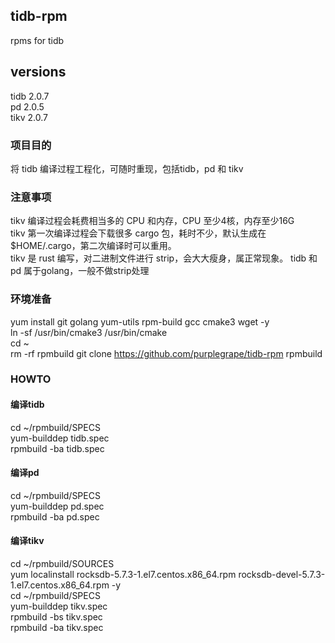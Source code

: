 ## tidb-rpm
rpms for tidb  

## versions
tidb 2.0.7  
pd 2.0.5  
tikv 2.0.7  

### 项目目的  
将 tidb 编译过程工程化，可随时重现，包括tidb，pd 和 tikv

### 注意事项  
tikv 编译过程会耗费相当多的 CPU 和内存，CPU 至少4核，内存至少16G  
tikv 第一次编译过程会下载很多 cargo 包，耗时不少，默认生成在 $HOME/.cargo，第二次编译时可以重用。  
tikv 是 rust 编写，对二进制文件进行 strip，会大大瘦身，属正常现象。
tidb 和 pd 属于golang，一般不做strip处理

### 环境准备  
yum install git golang yum-utils rpm-build gcc cmake3 wget -y  
ln -sf /usr/bin/cmake3 /usr/bin/cmake  
cd ~  
rm -rf rpmbuild
git clone https://github.com/purplegrape/tidb-rpm  rpmbuild


### HOWTO  

#### 编译tidb  
cd ~/rpmbuild/SPECS  
yum-builddep tidb.spec  
rpmbuild -ba tidb.spec  

#### 编译pd  
cd ~/rpmbuild/SPECS  
yum-builddep pd.spec   
rpmbuild -ba pd.spec  

#### 编译tikv  
cd ~/rpmbuild/SOURCES  
yum localinstall rocksdb-5.7.3-1.el7.centos.x86_64.rpm rocksdb-devel-5.7.3-1.el7.centos.x86_64.rpm -y  
cd ~/rpmbuild/SPECS  
yum-builddep tikv.spec  
rpmbuild -bs tikv.spec  
rpmbuild -ba tikv.spec  

